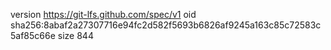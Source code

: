version https://git-lfs.github.com/spec/v1
oid sha256:8abaf2a27307716e94fc2d582f5693b6826af9245a163c85c72583c5af85c66e
size 844
